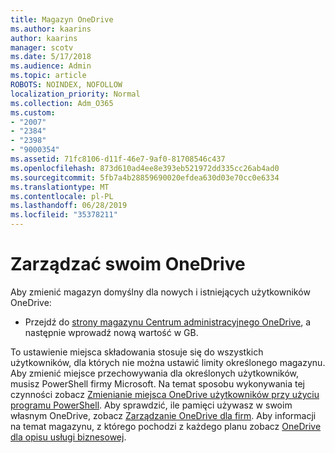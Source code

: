 ```yaml
---
title: Magazyn OneDrive
ms.author: kaarins
author: kaarins
manager: scotv
ms.date: 5/17/2018
ms.audience: Admin
ms.topic: article
ROBOTS: NOINDEX, NOFOLLOW
localization_priority: Normal
ms.collection: Adm_O365
ms.custom:
- "2007"
- "2384"
- "2398"
- "9000354"
ms.assetid: 71fc8106-d11f-46e7-9af0-81708546c437
ms.openlocfilehash: 873d610ad4ee8e393eb521972dd335cc26ab4ad0
ms.sourcegitcommit: 5fb7a4b28859690020efdea630d03e70cc0e6334
ms.translationtype: MT
ms.contentlocale: pl-PL
ms.lasthandoff: 06/28/2019
ms.locfileid: "35378211"
---
```

# <a name="manage-your-onedrive-storage"></a>Zarządzać swoim OneDrive

Aby zmienić magazyn domyślny dla nowych i istniejących użytkowników OneDrive:
  
- Przejdź do [strony magazynu Centrum administracyjnego OneDrive](https://admin.onedrive.com/?v=StorageSettings), a następnie wprowadź nową wartość w GB.

To ustawienie miejsca składowania stosuje się do wszystkich użytkowników, dla których nie można ustawić limity określonego magazynu. Aby zmienić miejsce przechowywania dla określonych użytkowników, musisz PowerShell firmy Microsoft. Na temat sposobu wykonywania tej czynności zobacz [Zmienianie miejsca OneDrive użytkowników przy użyciu programu PowerShell](https://go.microsoft.com/fwlink/?linkid=866402). Aby sprawdzić, ile pamięci używasz w swoim własnym OneDrive, zobacz [Zarządzanie OneDrive dla firm](https://go.microsoft.com/fwlink/?linkid=866429). Aby informacji na temat magazynu, z którego pochodzi z każdego planu zobacz [OneDrive dla opisu usługi biznesowej](https://go.microsoft.com/fwlink/p/?LinkID=826071).
  